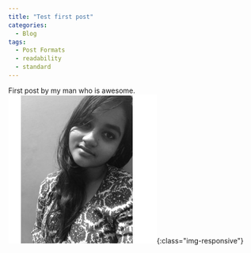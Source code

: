 ```yaml
---
title: "Test first post"
categories:
  - Blog
tags:
  - Post Formats
  - readability
  - standard
---
```


First post by my man who is awesome.
![Img](/assets/images/sexy-me.jpeg  "Img"){:class="img-responsive"}
